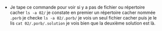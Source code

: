 + Je tape ce commande pour voir si y a pas de fichier ou répertoire cacher `ls -a 02/` je constate en premier un répertoire cacher nommée `.porb` je checke `ls -a 02/.porb/` je vois un seul fichier cacher puis je le lis `cat 02/.porb/.solution` je vois bien que la deuxième solution est là.